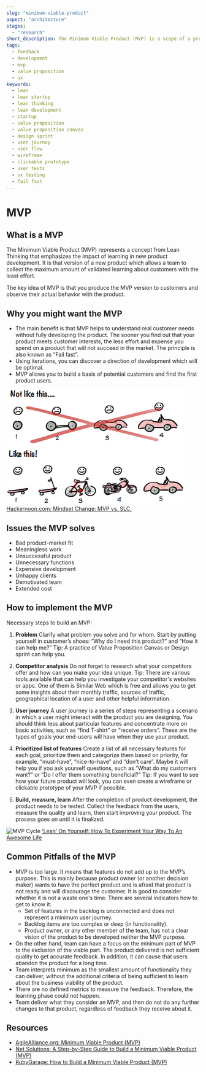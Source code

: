 ```yaml
---
slug: "minimum-viable-product"
aspect: "architecture"
stages:
  - "research"
short_description: The Minimum Viable Product (MVP) is a scope of a product with the smallest possible functionality which is able to provide meaningful feedback from users.
tags:
  - feedback
  - development
  - mvp
  - value proposition
  - ux
keywords:
  - lean
  - lean startup
  - lean thinking
  - lean development
  - startup
  - value proposition
  - value proposition canvas
  - design sprint
  - user journey
  - user flow
  - wireframe
  - clickable prototype
  - user tests
  - ux testing
  - fail fast
---
```


# MVP

## What is a MVP

The Minimum Viable Product (MVP) represents a concept from Lean Thinking that emphasizes the impact of learning in new product development. It is that version of a new product which allows a team to collect the maximum amount of validated learning about customers with the least effort.

The key idea of MVP is that you produce the MVP version to customers and observe their actual behavior with the product.

## Why you might want the MVP

- The main benefit is that MVP helps to understand real customer needs without fully developing the product. The sooner you find out that your product meets customer interests, the less effort and expense you spend on a product that will not succeed in the market. The principle is also known as “Fail fast”.
- Using iterations, you can discover a direction of development which will be optimal.
- MVP allows you to build a basis of potential customers and find the first product users.

![MVP](/files/mvp.png)
[Hackernoon.com: Mindset Change: MVP vs. SLC.](https://hackernoon.com/mindset-change-mvp-vs-slc-d087a7f87be3)

## Issues the MVP solves

- Bad product-market fit
- Meaningless work
- Unsuccessful product
- Unnecessary functions
- Expensive development
- Unhappy clients
- Demotivated team
- Extended cost

## How to implement the MVP

Necessary steps to build an MVP:

1. **Problem**
   Clarify what problem you solve and for whom. Start by putting yourself in customer’s shoes: “Why do I need this product?” and “How it can help me?”
   Tip: A practice of Value Proposition Canvas or Design sprint can help you.

2. **Competitor analysis**
   Do not forget to research what your competitors offer and how can you make your idea unique.
   Tip: There are various tools available that can help you investigate your competitor's websites or apps. One of them is Similar Web which is free and allows you to get some insights about their monthly traffic, sources of traffic, geographical location of a user and other helpful information.

3. **User journey**
   A user journey is a series of steps representing a scenario in which a user might interact with the product you are designing. You should think less about particular features and concentrate more on basic activities, such as “find T-shirt” or “receive orders”. These are the types of goals your end-users will have when they use your product.

4. **Prioritized list of features**
   Create a list of all necessary features for each goal, prioritize them and categorize them based on priority, for example, “must-have”, “nice-to-have” and “don’t care”. Maybe it will help you if you ask yourself questions, such as “What do my customers want?” or “Do I offer them something beneficial?”
   Tip: If you want to see how your future product will look, you can even create a wireframe or clickable prototype of your MVP if possible.

5. **Build, measure, learn**
   After the completion of product development, the product needs to be tested. Collect the feedback from the users, measure the quality and learn, then start improving your product. The process goes on until it is finalized.

![MVP Cycle](/files/mvp_cycle.png)
[‘Lean’ On Yourself: How To Experiment Your Way To An Awesome Life](https://medium.com/@Tara_Velis/lean-on-yourself-how-to-experiment-your-way-to-an-awesome-life-c8aa3365555f)

## Common Pitfalls of the MVP

- MVP is too large. It means that features do not add up to the MVP’s purpose. This is mainly because product owner (or another decision maker) wants to have the perfect product and is afraid that product is not ready and will discourage the customer. It is good to consider whether it is not a waste one's time. There are several indicators how to get to know it:
  - Set of features in the backlog is unconnected and does not represent a minimum user journey.
  - Backlog items are too complex or deep (in functionality).
  - Product owner, or any other member of the team, has not a clear vision of the product to be developed neither the MVP purpose.
- On the other hand, team can have a focus on the minimum part of MVP to the exclusion of the viable part. The product delivered is not sufficient quality to get accurate feedback. In addition, it can cause that users abandon the product for a long time.
- Team interprets minimum as the smallest amount of functionality they can deliver, without the additional criteria of being sufficient to learn about the business viability of the product.
- There are no defined metrics to measure the feedback. Therefore, the learning phase could not happen.
- Team deliver what they consider an MVP, and then do not do any further changes to that product, regardless of feedback they receive about it.

## Resources

- [AgileAlliance.org: Minimum Viable Product (MVP)](https://www.agilealliance.org/glossary/mvp)
- [Net Solutions: A Step-by-Step Guide to Build a Minimum Viable Product (MVP)](https://www.netsolutions.com/insights/how-to-build-an-mvp-minimum-viable-product-a-step-by-step-guide/)
- [RubyGarage: How to Build a Minimum Viable Product (MVP)](https://rubygarage.org/blog/how-to-build-a-minimum-viable-product)

